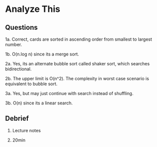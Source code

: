 # Analyze This

## Questions

1a. Correct, cards are sorted in ascending order from smallest to largest number.

1b. O(n.log n) since its a merge sort.

2a. Yes, its an alternate bubble sort called shaker sort, which searches bidirectional.

2b. The upper limit is O(n^2). The complexity in worst case scenario is equivalent to bubble sort.

3a. Yes, but may just continue with search instead of shuffling.

3b. O(n) since its a linear search.

## Debrief

1. Lecture notes

2. 20min
